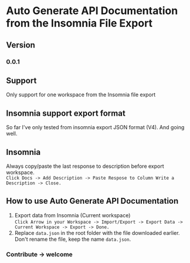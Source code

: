 # Auto Generate API Documentation from the Insomnia File Export

## Version
### 0.0.1

## Support
Only support for one workspace from the Insomnia file export

## Insomnia support export format
So far I've only tested from insomnia export JSON format (V4). And going well.

## Insomnia
Always copy/paste the last response to description before export workspace.<br>
`Click Docs -> Add Description -> Paste Respose to Column Write a Description -> Close.`

## How to use Auto Generate API Documentation
1. Export data from Insomnia (Current workspace)<br>
    `Click Arrow in your Workspace -> Import/Export -> Export Data -> Current Workspace -> Export -> Done.`
2. Replace `data.json` in the root folder with the file downloaded earlier. 
    Don't rename the file, keep the name `data.json`.

### Contribute -> welcome
